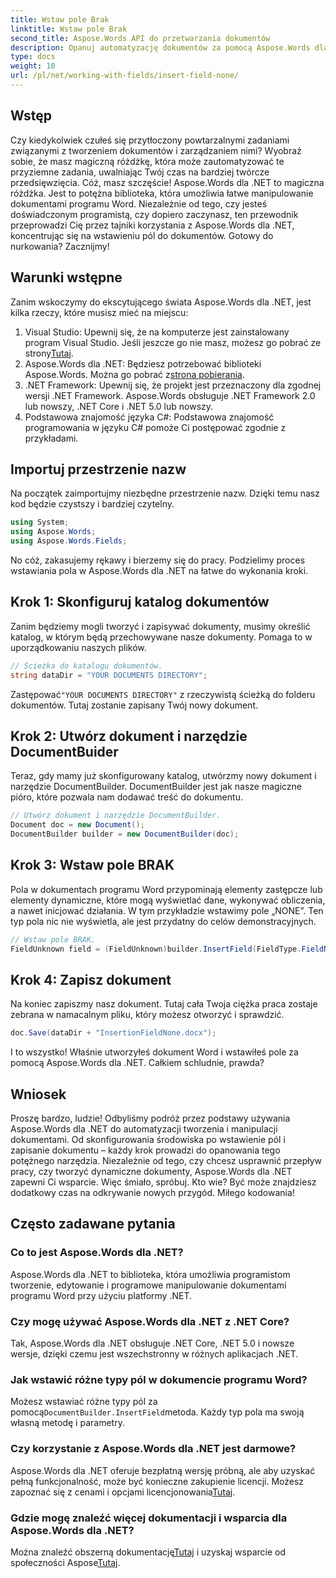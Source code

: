```yaml
---
title: Wstaw pole Brak
linktitle: Wstaw pole Brak
second_title: Aspose.Words API do przetwarzania dokumentów
description: Opanuj automatyzację dokumentów za pomocą Aspose.Words dla .NET. Dowiedz się, jak krok po kroku wstawiać pola i usprawnić pracę. Idealny dla programistów na wszystkich poziomach.
type: docs
weight: 10
url: /pl/net/working-with-fields/insert-field-none/
---
```

## Wstęp

Czy kiedykolwiek czułeś się przytłoczony powtarzalnymi zadaniami związanymi z tworzeniem dokumentów i zarządzaniem nimi? Wyobraź sobie, że masz magiczną różdżkę, która może zautomatyzować te przyziemne zadania, uwalniając Twój czas na bardziej twórcze przedsięwzięcia. Cóż, masz szczęście! Aspose.Words dla .NET to magiczna różdżka. Jest to potężna biblioteka, która umożliwia łatwe manipulowanie dokumentami programu Word. Niezależnie od tego, czy jesteś doświadczonym programistą, czy dopiero zaczynasz, ten przewodnik przeprowadzi Cię przez tajniki korzystania z Aspose.Words dla .NET, koncentrując się na wstawieniu pól do dokumentów. Gotowy do nurkowania? Zacznijmy!

## Warunki wstępne

Zanim wskoczymy do ekscytującego świata Aspose.Words dla .NET, jest kilka rzeczy, które musisz mieć na miejscu:

1.  Visual Studio: Upewnij się, że na komputerze jest zainstalowany program Visual Studio. Jeśli jeszcze go nie masz, możesz go pobrać ze strony[Tutaj](https://visualstudio.microsoft.com/downloads/).
2.  Aspose.Words dla .NET: Będziesz potrzebować biblioteki Aspose.Words. Można go pobrać z[strona pobierania](https://releases.aspose.com/words/net/).
3. .NET Framework: Upewnij się, że projekt jest przeznaczony dla zgodnej wersji .NET Framework. Aspose.Words obsługuje .NET Framework 2.0 lub nowszy, .NET Core i .NET 5.0 lub nowszy.
4. Podstawowa znajomość języka C#: Podstawowa znajomość programowania w języku C# pomoże Ci postępować zgodnie z przykładami.

## Importuj przestrzenie nazw

Na początek zaimportujmy niezbędne przestrzenie nazw. Dzięki temu nasz kod będzie czystszy i bardziej czytelny.

```csharp
using System;
using Aspose.Words;
using Aspose.Words.Fields;
```

No cóż, zakasujemy rękawy i bierzemy się do pracy. Podzielimy proces wstawiania pola w Aspose.Words dla .NET na łatwe do wykonania kroki.

## Krok 1: Skonfiguruj katalog dokumentów

Zanim będziemy mogli tworzyć i zapisywać dokumenty, musimy określić katalog, w którym będą przechowywane nasze dokumenty. Pomaga to w uporządkowaniu naszych plików.

```csharp
// Ścieżka do katalogu dokumentów.
string dataDir = "YOUR DOCUMENTS DIRECTORY";
```

 Zastępować`"YOUR DOCUMENTS DIRECTORY"` z rzeczywistą ścieżką do folderu dokumentów. Tutaj zostanie zapisany Twój nowy dokument.

## Krok 2: Utwórz dokument i narzędzie DocumentBuider

Teraz, gdy mamy już skonfigurowany katalog, utwórzmy nowy dokument i narzędzie DocumentBuilder. DocumentBuilder jest jak nasze magiczne pióro, które pozwala nam dodawać treść do dokumentu.

```csharp
// Utwórz dokument i narzędzie DocumentBuilder.
Document doc = new Document();
DocumentBuilder builder = new DocumentBuilder(doc);
```

## Krok 3: Wstaw pole BRAK

Pola w dokumentach programu Word przypominają elementy zastępcze lub elementy dynamiczne, które mogą wyświetlać dane, wykonywać obliczenia, a nawet inicjować działania. W tym przykładzie wstawimy pole „NONE”. Ten typ pola nic nie wyświetla, ale jest przydatny do celów demonstracyjnych.

```csharp
// Wstaw pole BRAK.
FieldUnknown field = (FieldUnknown)builder.InsertField(FieldType.FieldNone, false);
```

## Krok 4: Zapisz dokument

Na koniec zapiszmy nasz dokument. Tutaj cała Twoja ciężka praca zostaje zebrana w namacalnym pliku, który możesz otworzyć i sprawdzić.

```csharp
doc.Save(dataDir + "InsertionFieldNone.docx");
```

I to wszystko! Właśnie utworzyłeś dokument Word i wstawiłeś pole za pomocą Aspose.Words dla .NET. Całkiem schludnie, prawda?

## Wniosek

Proszę bardzo, ludzie! Odbyliśmy podróż przez podstawy używania Aspose.Words dla .NET do automatyzacji tworzenia i manipulacji dokumentami. Od skonfigurowania środowiska po wstawienie pól i zapisanie dokumentu – każdy krok prowadzi do opanowania tego potężnego narzędzia. Niezależnie od tego, czy chcesz usprawnić przepływ pracy, czy tworzyć dynamiczne dokumenty, Aspose.Words dla .NET zapewni Ci wsparcie. Więc śmiało, spróbuj. Kto wie? Być może znajdziesz dodatkowy czas na odkrywanie nowych przygód. Miłego kodowania!

## Często zadawane pytania

### Co to jest Aspose.Words dla .NET?
Aspose.Words dla .NET to biblioteka, która umożliwia programistom tworzenie, edytowanie i programowe manipulowanie dokumentami programu Word przy użyciu platformy .NET.

### Czy mogę używać Aspose.Words dla .NET z .NET Core?
Tak, Aspose.Words dla .NET obsługuje .NET Core, .NET 5.0 i nowsze wersje, dzięki czemu jest wszechstronny w różnych aplikacjach .NET.

### Jak wstawić różne typy pól w dokumencie programu Word?
 Możesz wstawiać różne typy pól za pomocą`DocumentBuilder.InsertField`metoda. Każdy typ pola ma swoją własną metodę i parametry.

### Czy korzystanie z Aspose.Words dla .NET jest darmowe?
 Aspose.Words dla .NET oferuje bezpłatną wersję próbną, ale aby uzyskać pełną funkcjonalność, może być konieczne zakupienie licencji. Możesz zapoznać się z cenami i opcjami licencjonowania[Tutaj](https://purchase.aspose.com/buy).

### Gdzie mogę znaleźć więcej dokumentacji i wsparcia dla Aspose.Words dla .NET?
 Można znaleźć obszerną dokumentację[Tutaj](https://reference.aspose.com/words/net/) i uzyskaj wsparcie od społeczności Aspose[Tutaj](https://forum.aspose.com/c/words/8).